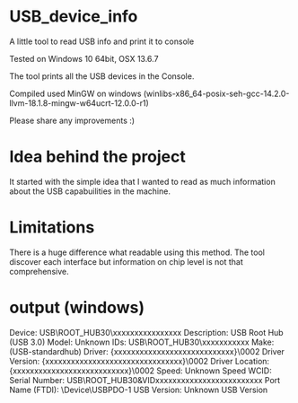 # USB_device_info
A little tool to read USB info and print it to console

Tested on Windows 10 64bit, OSX 13.6.7

The tool prints all the USB devices in the Console.

Compiled used MinGW on windows
(winlibs-x86_64-posix-seh-gcc-14.2.0-llvm-18.1.8-mingw-w64ucrt-12.0.0-r1)

Please share any improvements :)

# Idea behind the project
It started with the simple idea that I wanted to read as much information about the USB capabuilities in the machine.

# Limitations
There is a huge difference what readable using this method. The tool discover each interface but information on chip level is not that comprehensive.

# output (windows)

Device: USB\ROOT_HUB30\xxxxxxxxxxxxxxxx
Description: USB Root Hub (USB 3.0)
Model: Unknown
IDs: USB\ROOT_HUB30\xxxxxxxxxxx
Make: (USB-standardhub)
Driver: {xxxxxxxxxxxxxxxxxxxxxxxxxxxx}\0002
Driver Version: {xxxxxxxxxxxxxxxxxxxxxxxxxxxxxxxx}\0002
Driver Location: {xxxxxxxxxxxxxxxxxxxxxxxxxxx}\0002
Speed: Unknown Speed
WCID:
Serial Number: USB\ROOT_HUB30&VIDxxxxxxxxxxxxxxxxxxxxxxxxx
Port Name (FTDI): \Device\USBPDO-1
USB Version: Unknown USB Version


